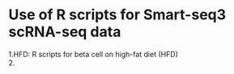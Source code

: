 
# Use of R scripts for Smart-seq3 scRNA-seq data
1.HFD: R scripts for beta cell on high-fat diet (HFD)  
2.

